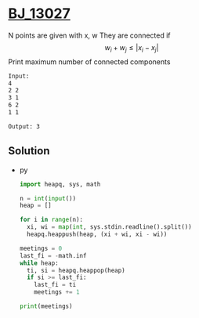 # [BJ_13027](https://acmicpc.net/problem/13027)

N points are given with x, w
  They are connected if $$ w_i + w_j ≤ | x_i - x_j | $$
Print maximum number of connected components

```txt
Input:
4
2 2
3 1
6 2
1 1

Output: 3
```

## Solution

* py

  ```py
  import heapq, sys, math

  n = int(input())
  heap = []

  for i in range(n):
    xi, wi = map(int, sys.stdin.readline().split())
    heapq.heappush(heap, (xi + wi, xi - wi))

  meetings = 0
  last_fi = -math.inf
  while heap:
    ti, si = heapq.heappop(heap)
    if si >= last_fi:
      last_fi = ti
      meetings += 1

  print(meetings)
  ```
